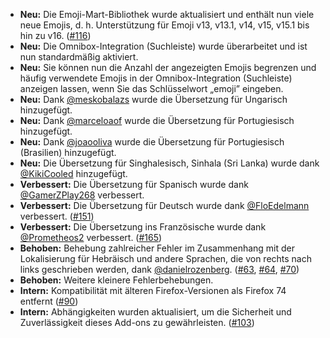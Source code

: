 * **Neu:** Die Emoji-Mart-Bibliothek wurde aktualisiert und enthält nun viele neue Emojis, d. h. Unterstützung für Emoji v13, v13.1, v14, v15, v15.1 bis hin zu v16. ([#116](https://github.com/rugk/awesome-emoji-picker/issues/116))
* **Neu:** Die Omnibox-Integration (Suchleiste) wurde überarbeitet und ist nun standardmäßig aktiviert.
* **Neu:** Sie können nun die Anzahl der angezeigten Emojis begrenzen und häufig verwendete Emojis in der Omnibox-Integration (Suchleiste) anzeigen lassen, wenn Sie das Schlüsselwort „emoji” eingeben.
* **Neu:** Dank [@meskobalazs](https://github.com/meskobalazs) wurde die Übersetzung für Ungarisch hinzugefügt.
* **Neu:** Dank [@marceloaof](https://github.com/marceloaof) wurde die Übersetzung für Portugiesisch hinzugefügt.
* **Neu:** Dank [@joaooliva](https://github.com/joaooliva) wurde die Übersetzung für Portugiesisch (Brasilien) hinzugefügt.
* **Neu:** Die Übersetzung für Singhalesisch, Sinhala (Sri Lanka) wurde dank [@KikiCooled](https://github.com/KikiCooled) hinzugefügt.
* **Verbessert:** Die Übersetzung für Spanisch wurde dank [@GamerZPlay268](https://github.com/GamerZPlay268) verbessert.
* **Verbessert:** Die Übersetzung für Deutsch wurde dank [@FloEdelmann](https://github.com/FloEdelmann) verbessert. ([#151](https://github.com/rugk/awesome-emoji-picker/pull/151))
* **Verbessert:** Die Übersetzung ins Französische wurde dank [@Prometheos2](https://github.com/Prometheos2) verbessert. ([#165](https://github.com/rugk/awesome-emoji-picker/pull/165))
* **Behoben:** Behebung zahlreicher Fehler im Zusammenhang mit der Lokalisierung für Hebräisch und andere Sprachen, die von rechts nach links geschrieben werden, dank [@danielrozenberg](https://github.com/danielrozenberg). ([#63](https://github.com/rugk/awesome-emoji-picker/issues/63), [#64](https://github.com/rugk/awesome-emoji-picker/issues/64), [#70](https://github.com/rugk/awesome-emoji-picker/issues/70))
* **Behoben:** Weitere kleinere Fehlerbehebungen.
* **Intern:** Kompatibilität mit älteren Firefox-Versionen als Firefox 74 entfernt ([#90](https://github.com/rugk/awesome-emoji-picker/issues/90))
* **Intern:** Abhängigkeiten wurden aktualisiert, um die Sicherheit und Zuverlässigkeit dieses Add-ons zu gewährleisten. ([#103](https://github.com/rugk/awesome-emoji-picker/issues/103))